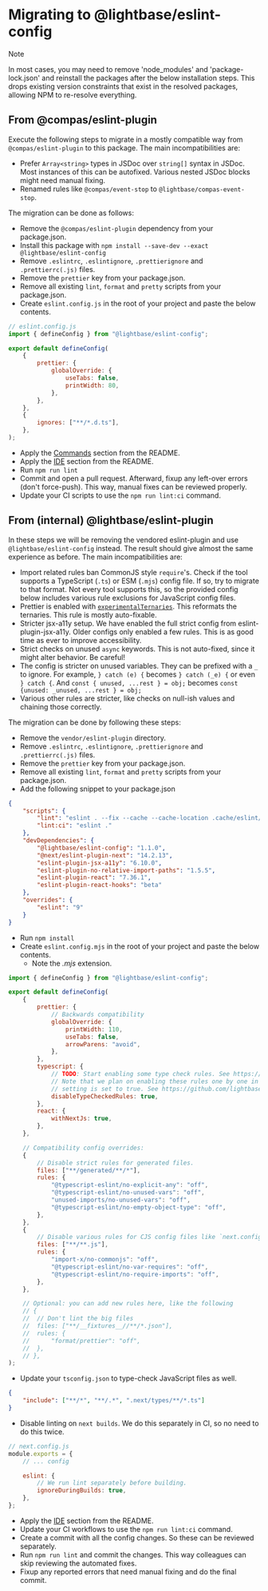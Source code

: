 # Migrating to @lightbase/eslint-config

> [!NOTE]
>
> In most cases, you may need to remove 'node_modules' and 'package-lock.json' and
> reinstall the packages after the below installation steps. This drops existing version
> constraints that exist in the resolved packages, allowing NPM to re-resolve everything.

## From @compas/eslint-plugin

Execute the following steps to migrate in a mostly compatible way from
`@compas/eslint-plugin` to this package. The main incompatibilities are:

- Prefer `Array<string>` types in JSDoc over `string[]` syntax in JSDoc. Most instances of
  this can be autofixed. Various nested JSDoc blocks might need manual fixing.
- Renamed rules like `@compas/event-stop` to `@lightbase/compas-event-stop`.

The migration can be done as follows:

- Remove the `@compas/eslint-plugin` dependency from your package.json.
- Install this package with `npm install --save-dev --exact @lightbase/eslint-config`
- Remove `.eslintrc`, `.eslintignore`, `.prettierignore` and `.prettierrc(.js)` files.
- Remove the `prettier` key from your package.json.
- Remove all existing `lint`, `format` and `pretty` scripts from your package.json.
- Create `eslint.config.js` in the root of your project and paste the below contents.

```js
// eslint.config.js
import { defineConfig } from "@lightbase/eslint-config";

export default defineConfig(
	{
		prettier: {
			globalOverride: {
				useTabs: false,
				printWidth: 80,
			},
		},
	},
	{
		ignores: ["**/*.d.ts"],
	},
);
```

- Apply the [Commands](./README.md#commands) section from the README.
- Apply the [IDE](./README.md#ide) section from the README.
- Run `npm run lint`
- Commit and open a pull request. Afterward, fixup any left-over errors (don't
  force-push). This way, manual fixes can be reviewed properly.
- Update your CI scripts to use the `npm run lint:ci` command.

## From (internal) @lightbase/eslint-plugin

In these steps we will be removing the vendored eslint-plugin and use
`@lightbase/eslint-config` instead. The result should give almost the same experience as
before. The main incompatibilities are:

- Import related rules ban CommonJS style `require`'s. Check if the tool supports a
  TypeScript (`.ts`) or ESM (`.mjs`) config file. If so, try to migrate to that format.
  Not every tool supports this, so the provided config below includes various rule
  exclusions for JavaScript config files.
- Prettier is enabled with
  [`experimentalTernaries`](https://prettier.io/blog/2023/11/13/curious-ternaries). This
  reformats the ternaries. This rule is mostly auto-fixable.
- Stricter jsx-a11y setup. We have enabled the full strict config from
  eslint-plugin-jsx-a11y. Older configs only enabled a few rules. This is as good time as
  ever to improve accessibility.
- Strict checks on unused `async` keywords. This is not auto-fixed, since it might alter
  behavior. Be careful!
- The config is stricter on unused variables. They can be prefixed with a `_` to ignore.
  For example, `} catch (e) {` becomes `} catch (_e) {` or even `} catch {`. And
  `const { unused, ...rest } = obj;` becomes `const {unused: _unused, ...rest } = obj;`
- Various other rules are stricter, like checks on null-ish values and chaining those
  correctly.

The migration can be done by following these steps:

- Remove the `vendor/eslint-plugin` directory.
- Remove `.eslintrc`, `.eslintignore`, `.prettierignore` and `.prettierrc(.js)` files.
- Remove the `prettier` key from your package.json.
- Remove all existing `lint`, `format` and `pretty` scripts from your package.json.
- Add the following snippet to your package.json

```json
{
	"scripts": {
		"lint": "eslint . --fix --cache --cache-location .cache/eslint/",
		"lint:ci": "eslint ."
	},
	"devDependencies": {
		"@lightbase/eslint-config": "1.1.0",
		"@next/eslint-plugin-next": "14.2.13",
		"eslint-plugin-jsx-a11y": "6.10.0",
		"eslint-plugin-no-relative-import-paths": "1.5.5",
		"eslint-plugin-react": "7.36.1",
		"eslint-plugin-react-hooks": "beta"
	},
	"overrides": {
		"eslint": "9"
	}
}
```

- Run `npm install`
- Create `eslint.config.mjs` in the root of your project and paste the below contents.
  - Note the _.mjs_ extension.

```js
import { defineConfig } from "@lightbase/eslint-config";

export default defineConfig(
	{
		prettier: {
			// Backwards compatibility
			globalOverride: {
				printWidth: 110,
				useTabs: false,
				arrowParens: "avoid",
			},
		},
		typescript: {
			// TODO: Start enabling some type check rules. See https://typescript-eslint.io/users/configs/#recommended-type-checked
			// Note that we plan on enabling these rules one by one in upcoming releases even if this
			// setting is set to true. See https://github.com/lightbasenl/platforms/issues/133
			disableTypeCheckedRules: true,
		},
		react: {
			withNextJs: true,
		},
	},

	// Compatibility config overrides:
	{
		// Disable strict rules for generated files.
		files: ["**/generated/**/*"],
		rules: {
			"@typescript-eslint/no-explicit-any": "off",
			"@typescript-eslint/no-unused-vars": "off",
			"unused-imports/no-unused-vars": "off",
			"@typescript-eslint/no-empty-object-type": "off",
		},
	},
	{
		// Disable various rules for CJS config files like `next.config.js` and `postcss.config.js`
		files: ["**/**.js"],
		rules: {
			"import-x/no-commonjs": "off",
			"@typescript-eslint/no-var-requires": "off",
			"@typescript-eslint/no-require-imports": "off",
		},
	},

	// Optional: you can add new rules here, like the following
	// {
	// 	// Don't lint the big files
	// 	files: ["**/__fixtures__//**/*.json"],
	// 	rules: {
	// 		"format/prettier": "off",
	// 	},
	// },
);
```

- Update your `tsconfig.json` to type-check JavaScript files as well.

```json
{
	"include": ["**/*", "**/.*", ".next/types/**/*.ts"]
}
```

- Disable linting on `next builds`. We do this separately in CI, so no need to do this
  twice.

```js
// next.config.js
module.exports = {
	// ... config

	eslint: {
		// We run lint separately before building.
		ignoreDuringBuilds: true,
	},
};
```

- Apply the [IDE](./README.md#ide) section from the README.
- Update your CI workflows to use the `npm run lint:ci` command.
- Create a commit with all the config changes. So these can be reviewed separately.
- Run `npm run lint` and commit the changes. This way colleagues can skip reviewing the
  automated fixes.
- Fixup any reported errors that need manual fixing and do the final commit.
